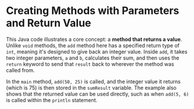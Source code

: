# Creating Methods with Parameters and Return Value

This Java code illustrates a core concept: a **method that returns a value**. Unlike `void` methods, the `add` method here has a specified return type of `int`, meaning it's designed to give back an integer value. Inside `add`, it takes two integer parameters, `a` and `b`, calculates their sum, and then uses the `return` keyword to send that `result` back to wherever the method was called from.

In the `main` method, `add(50, 25)` is called, and the integer value it returns (which is 75) is then stored in the `sumResult` variable. The example also shows that the returned value can be used directly, such as when `add(5, 6)` is called within the `println` statement. 
